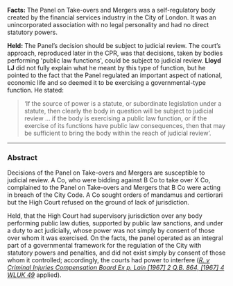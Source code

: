 **Facts:** The Panel on Take-overs and Mergers was a self-regulatory body created by the financial services industry in the City of London. It was an unincorporated association with no legal personality and had no direct statutory powers.

**Held:** The Panel’s decision should be subject to judicial review. The court’s approach, reproduced later in the CPR, was that decisions, taken by bodies performing 'public law functions', could be subject to judicial review. **Lloyd LJ** did not fully explain what he meant by this type of function, but he pointed to the fact that the Panel regulated an important aspect of national, economic life and so deemed it to be exercising a governmental-type function. He stated:

> ‘If the source of power is a statute, or subordinate legislation under a statute, then clearly the body in question will be subject to judicial review … if the body is exercising a public law function, or if the exercise of its functions have public law consequences, then that may be sufficient to bring the body within the reach of judicial review’.

---

### Abstract

Decisions of the Panel on Take-overs and Mergers are susceptible to judicial review. A Co, who were bidding against B Co to take over X Co, complained to the Panel on Take-overs and Mergers that B Co were acting in breach of the City Code. A Co sought orders of mandamus and certiorari but the High Court refused on the ground of lack of jurisdiction.

Held, that the High Court had supervisory jurisdiction over any body performing public law duties, supported by public law sanctions, and under a duty to act judicially, whose power was not simply by consent of those over whom it was exercised. On the facts, the panel operated as an integral part of a governmental framework for the regulation of the City with statutory powers and penalties, and did not exist simply by consent of those whom it controlled; accordingly, the courts had power to interfere (_[R. v Criminal Injuries Compensation Board Ex p. Lain [1967] 2 Q.B. 864, [1967] 4 WLUK 49](https://uk.westlaw.com/Document/I3E926FE0E42811DA8FC2A0F0355337E9/View/FullText.html?originationContext=document&transitionType=DocumentItem&ppcid=3a8b6e097f5644f6839bfb5d660d92a8&contextData=(sc.Default))_ applied).